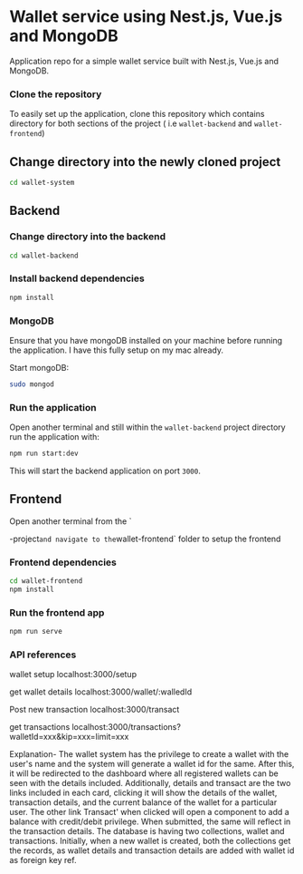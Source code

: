# Wallet service using Nest.js, Vue.js and MongoDB

Application repo for a simple wallet service built with Nest.js, Vue.js and MongoDB.


### Clone the repository
To easily set up the application, clone this repository which contains directory for both sections of the project ( i.e `wallet-backend` and `wallet-frontend`)

## Change directory into the newly cloned project
```bash
cd wallet-system
```

## Backend
### Change directory into the backend
```bash
cd wallet-backend
```

### Install backend dependencies

```bash
npm install
```

### MongoDB
Ensure that you have mongoDB installed on your machine before running the application. I have this fully setup on my mac already.

Start mongoDB:

```bash
sudo mongod
```

### Run the application
Open another terminal and still within the `wallet-backend` project directory run the application with:

```bash
npm run start:dev
```

This will start the backend application on port `3000`.

## Frontend
Open another terminal from the `



-project` and navigate to the `wallet-frontend` folder to setup the frontend

### Frontend dependencies
```bash
cd wallet-frontend
npm install
```

### Run the frontend app

```bash
npm run serve
```
### API references

wallet setup
localhost:3000/setup

get wallet details
localhost:3000/wallet/:walledId

Post new transaction
localhost:3000/transact

get transactions
localhost:3000/transactions?walletId=xxx&kip=xxx=limit=xxx

Explanation-
The wallet system has the privilege to create a wallet with the user's name and the system will generate a wallet id for the same. After this, it will be redirected to the dashboard where all registered wallets can be seen with the details included.
Additionally, details and transact are the two links included in each card, clicking it will show the details of the wallet, transaction details, and the current balance of the wallet for a particular user. The other link Transact' when clicked will open a component to add a balance with credit/debit privilege. When submitted, the same will reflect in the transaction details.
The database is having two collections, wallet and transactions. Initially, when a new wallet is created, both the collections get the records, as wallet details and transaction details are added with wallet id as foreign key ref.
